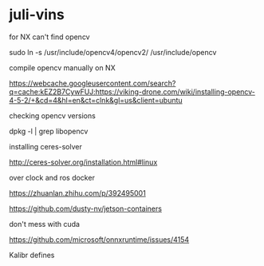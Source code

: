 # juli-vins

for NX can't find opencv

sudo ln -s /usr/include/opencv4/opencv2/ /usr/include/opencv


compile opencv manually on NX

https://webcache.googleusercontent.com/search?q=cache:kEZ2B7CywFUJ:https://viking-drone.com/wiki/installing-opencv-4-5-2/+&cd=4&hl=en&ct=clnk&gl=us&client=ubuntu

checking opencv versions

dpkg -l | grep libopencv

installing ceres-solver

http://ceres-solver.org/installation.html#linux 

over clock and ros docker

https://zhuanlan.zhihu.com/p/392495001

https://github.com/dusty-nv/jetson-containers

don't mess with cuda

https://github.com/microsoft/onnxruntime/issues/4154

Kalibr defines 
